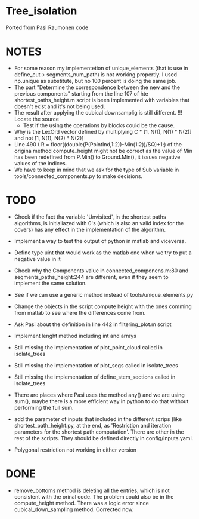 # Tree\_isolation
Ported from Pasi Raumonen code

# NOTES
 - For some reason my implementetion of unique_elements (that is use in define_cut-> segments_num_path) is not working propertly. I used np.unique as substitute, but no 100 percent is doing the  same job.
 - The part "Determine the correspondence between the new and the previous components" starting from the line 107 of hte shortest_paths_height.m script is been implemented with variables that doesn't exist and it's not being used.
 - The result after applying the cubical downsamplig is still different. !!! Locate the source
   - Test if the using the operations by blocks could be the cause.
 - Why is the LexOrd vector defined by multiplying C * [1, N(1), N(1) * N(2)] and not [1, N(1), N(2) * N(2)]
 - Line 490 ( R = floor((double(P(PointInd,1:2))-Min(1:2))/SQ)+1;) of the origina method compute\_height might not be correct as the value of Min has been redefined from P.Min() to Ground.Min(), it issues negative values of the indices.
 - We have to keep in mind that we ask for the type of Sub variable in tools/connected_components.py to make decisions.


# TODO
 - Check if the fact tha variable 'Unvisited', in the shortest paths algorithms, is initialiazed with 0's (which is also an valid index for the covers) has any effect in the implementation of the algorithm.
 - Implement a way to test the output of python in matlab and viceversa.
 - Define type uint that would work as the matlab one when we try to put a negative value in it
 - Check why the Components value in connected_componens.m:80 and segments_paths_height:244 are different, even if they seem to implement the same solution.
 - See if we can use a generic method instead of tools/unique_elements.py
 - Change the objects in the script compute height with the ones comming from matlab to see where the differences come from.


 - Ask Pasi about the definition in line 442 in filtering_plot.m script
 - Implement lenght method including int and arrays
 - Still missing the implementation of plot_point_cloud called in isolate_trees
 - Still missing the implementation of plot_segs called in isolate_trees
 - Still missing the implementation of define_stem_sections called in isolate_trees

 - There are places where Pasi uses the method any() and we are using sum(), maybe there is a more efficient way in python to do that without performing the full sum.
 - add the parameter of inputs that included in the different scrips (like shortest_path_height.py, at the end, as 'Restriction and iteration parameters  for the shortest path computation'. There are other in the rest of the scripts. They should be defined directly in config/inputs.yaml.
 - Polygonal restriction not working in either version

# DONE
 - remove\_bottoms method is deleting all the entries, which is not consistent with the orinal code. The problem could also be in the compute\_height method. There was a logic error since cubical_down_sampling method. Corrected now.
